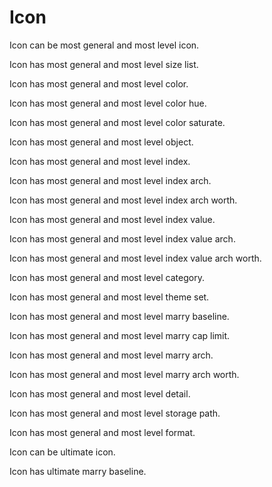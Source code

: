 # Icon

Icon can be most general and most level icon.

Icon has most general and most level size list.

Icon has most general and most level color.

Icon has most general and most level color hue.

Icon has most general and most level color saturate.

Icon has most general and most level object.

Icon has most general and most level index.

Icon has most general and most level index arch.

Icon has most general and most level index arch worth.

Icon has most general and most level index value.

Icon has most general and most level index value arch.

Icon has most general and most level index value arch worth.

Icon has most general and most level category.

Icon has most general and most level theme set.

Icon has most general and most level marry baseline.

Icon has most general and most level marry cap limit.

Icon has most general and most level marry arch.

Icon has most general and most level marry arch worth.

Icon has most general and most level detail.

Icon has most general and most level storage path.

Icon has most general and most level format.

Icon can be ultimate icon.

Icon has ultimate marry baseline.